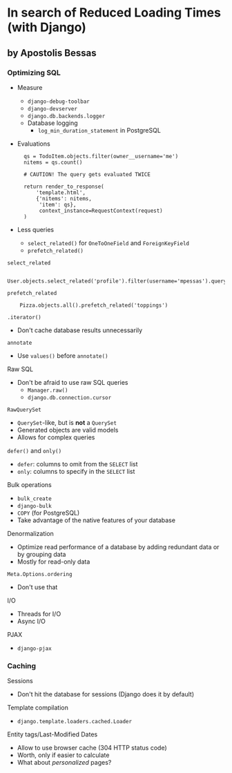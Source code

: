 # In search of Reduced Loading Times (with Django)
## by Apostolis Bessas

### Optimizing SQL

- Measure
  * `django-debug-toolbar`
  * `django-devserver`
  * `django.db.backends.logger`
  * Database logging
    - `log_min_duration_statement` in PostgreSQL
- Evaluations

        qs = TodoItem.objects.filter(owner__username='me')
        nitems = qs.count()

        # CAUTION! The query gets evaluated TWICE

        return render_to_response(
            'template.html',
            {'nitems': nitems,
             'item': qs},
             context_instance=RequestContext(request)
        )

- Less queries
  * `select_related()` for `OneToOneField` and `ForeignKeyField`
  * `prefetch_related()`

`select_related`

        User.objects.select_related('profile').filter(username='mpessas').query

`prefetch_related`

        Pizza.objects.all().prefetch_related('toppings')

`.iterator()`

- Don't cache database results unnecessarily

`annotate`

- Use `values()` before `annotate()`

Raw SQL

- Don't be afraid to use raw SQL queries
  * `Manager.raw()`
  * `django.db.connection.cursor`

`RawQuerySet`

- `QuerySet`-like, but is **not** a `QuerySet`
- Generated objects are valid models
- Allows for complex queries

`defer()` and `only()`

- `defer`: columns to omit from the `SELECT` list
- `only`: columns to specify in the `SELECT` list

Bulk operations

- `bulk_create`
- `django-bulk`
- `COPY` (for PostgreSQL)
- Take advantage of the native features of your database

Denormalization

- Optimize read performance of a database by adding redundant data or by
  grouping data
- Mostly for read-only data

`Meta.Options.ordering`

- Don't use that

I/O

- Threads for I/O
- Async I/O

PJAX

- `django-pjax`

### Caching

Sessions

- Don't hit the database for sessions (Django does it by default)

Template compilation

- `django.template.loaders.cached.Loader`

Entity tags/Last-Modified Dates

- Allow to use browser cache (304 HTTP status code)
- Worth, only if easier to calculate
- What about *personalized* pages?
